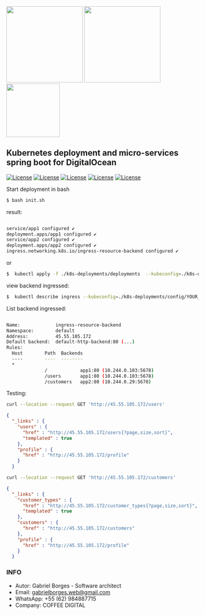<img src="https://kubernetes.io/images/nav_logo.svg" width="200"> 
<img src="https://images.prismic.io/www-static/49aa0a09-06d2-4bba-ad20-4bcbe56ac507_logo.png" width="200"> 
<img src="https://spring.io/images/spring-logo-9146a4d3298760c2e7e49595184e1975.svg" width="140">  


## Kubernetes deployment and micro-services spring boot for DigitalOcean




[![License](https://img.shields.io/badge/License-MIT-silver.svg?style=flat)](https://github.com/clips/pattern/blob/master/LICENSE.txt) 
[![License](https://img.shields.io/badge/Java-15-red.svg?style=flat)](https://github.com/clips/pattern/blob/master/LICENSE.txt) 
[![License](https://img.shields.io/badge/Spring-2.5.0-green.svg?style=flat)](https://github.com/clips/pattern/blob/master/LICENSE.txt) 
[![License](https://img.shields.io/badge/Kubernetes-1.20.2-blue.svg?style=flat)](https://github.com/clips/pattern/blob/master/LICENSE.txt) 
[![License](https://img.shields.io/badge/Swagger-3.0.0-green.svg?style=flat)](https://github.com/clips/pattern/blob/master/LICENSE.txt) 




Start deployment in bash
```sh
$ bash init.sh
```

result: 
```sh

service/app1 configured ✔
deployment.apps/app1 configured ✔
service/app2 configured ✔
deployment.apps/app2 configured ✔
ingress.networking.k8s.io/ingress-resource-backend configured ✔

```

or

```sh
$  kubectl apply -f ./k8s-deployments/deployments  --kubeconfig=./k8s-deployments/config/YOUR_CONFIG.yaml 
```


view backend ingressed:

```sh
$  kubectl describe ingress --kubeconfig=./k8s-deployments/config/YOUR_CONFIG.yaml 
```

List backend ingressed: 

```sh

Name:             ingress-resource-backend
Namespace:        default
Address:          45.55.105.172
Default backend:  default-http-backend:80 (...)
Rules:
  Host        Path  Backends
  ----        ----  --------
  *
              /            app1:80 (10.244.0.103:5678)
              /users       app1:80 (10.244.0.103:5678)
              /customers   app2:80 (10.244.0.29:5678)

```

Testing:

```sh
curl --location --request GET 'http://45.55.105.172/users'
```

```json
{
  "_links" : {
    "users" : {
      "href" : "http://45.55.105.172/users{?page,size,sort}",
      "templated" : true
    },
    "profile" : {
      "href" : "http://45.55.105.172/profile"
    }
  }

```


```sh
curl --location --request GET 'http://45.55.105.172/customers'
```


```json
{
  "_links" : {
    "customer_types" : {
      "href" : "http://45.55.105.172/customer_types{?page,size,sort}",
      "templated" : true
    },
    "customers" : {
      "href" : "http://45.55.105.172/customers"
    },
    "profile" : {
      "href" : "http://45.55.105.172/profile"
    }
  }
```


### INFO ###

* Autor: Gabriel Borges - Software architect
* Email: gabrielborges.web@gmail.com
* WhatsApp: +55 (62) 984887715
* Company: COFFEE DIGITAL 


